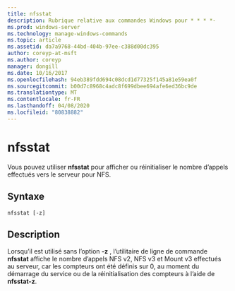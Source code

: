```yaml
---
title: nfsstat
description: Rubrique relative aux commandes Windows pour * * * *-
ms.prod: windows-server
ms.technology: manage-windows-commands
ms.topic: article
ms.assetid: da7a9768-44bd-404b-97ee-c388d00dc395
author: coreyp-at-msft
ms.author: coreyp
manager: dongill
ms.date: 10/16/2017
ms.openlocfilehash: 94eb389fdd694c08dcd1d77325f145a81e59ea0f
ms.sourcegitcommit: b00d7c8968c4adc8f699dbee694afe6ed36bc9de
ms.translationtype: MT
ms.contentlocale: fr-FR
ms.lasthandoff: 04/08/2020
ms.locfileid: "80838882"
---
```

# <a name="nfsstat"></a>nfsstat



Vous pouvez utiliser **nfsstat** pour afficher ou réinitialiser le nombre d’appels effectués vers le serveur pour NFS.

## <a name="syntax"></a>Syntaxe

```
nfsstat [-z]
```

## <a name="description"></a>Description

Lorsqu’il est utilisé sans l’option **-z** , l’utilitaire de ligne de commande **nfsstat** affiche le nombre d’appels NFS v2, NFS v3 et Mount v3 effectués au serveur, car les compteurs ont été définis sur 0, au moment du démarrage du service ou de la réinitialisation des compteurs à l’aide de **nfsstat-z**.